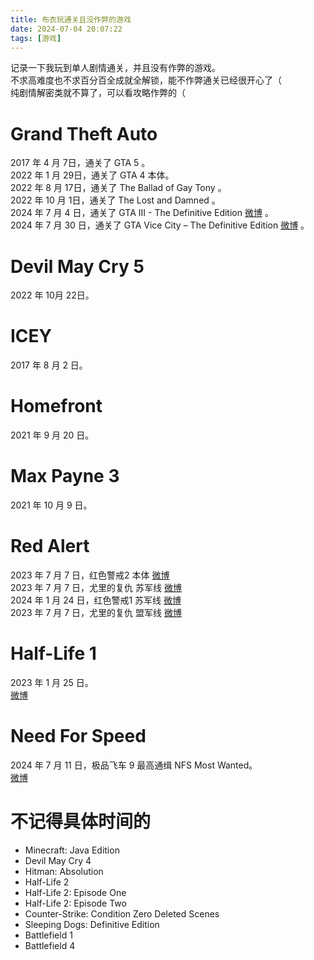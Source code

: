 ```yaml
---
title: 布衣玩通关且没作弊的游戏
date: 2024-07-04 20:07:22
tags: [游戏]
---
```


记录一下我玩到单人剧情通关，并且没有作弊的游戏。   
不求高难度也不求百分百全成就全解锁，能不作弊通关已经很开心了（    
纯剧情解密类就不算了，可以看攻略作弊的（   

# Grand Theft Auto 
2017 年 4 月 7日，通关了 GTA 5 。   
2022 年 1 月 29日，通关了 GTA 4 本体。   
2022 年 8 月 17日，通关了 The Ballad of Gay Tony 。   
2022 年 10 月 1日，通关了 The Lost and Damned 。   
2024 年 7 月 4 日，通关了 GTA III - The Definitive Edition [微博](https://m.weibo.cn/status/Om1RkzUwy) 。    
2024 年 7 月 30 日，通关了 GTA Vice City – The Definitive Edition [微博](https://m.weibo.cn/status/OpYfvxpV0)  。    

# Devil May Cry 5
2022 年 10月 22日。   

# ICEY
2017 年 8 月 2 日。   

# Homefront
2021 年 9 月 20 日。  

# Max Payne 3
2021 年 10 月 9 日。   

# Red Alert
2023 年 7 月 7 日，红色警戒2 本体 [微博](https://m.weibo.cn/status/N8M945xzX)    
2023 年 7 月 7 日，尤里的复仇 苏军线 [微博](https://m.weibo.cn/status/N9yHy2Qn7)   
2024 年 1 月 24 日，红色警戒1 苏军线  [微博](https://m.weibo.cn/status/NDlcGjaYP)   
2023 年 7 月 7 日，尤里的复仇 盟军线 [微博](https://m.weibo.cn/status/OrdHv3p2N)   

# Half-Life 1
2023 年 1 月 25 日。  
[微博](https://m.weibo.cn/status/MpXEugiJj)   

# Need For Speed
2024 年 7 月 11 日，极品飞车 9 最高通缉 NFS Most Wanted。   
[微博](https://m.weibo.cn/status/On4zlaVrf)   

# 不记得具体时间的
- Minecraft: Java Edition  
- Devil May Cry 4   
- Hitman: Absolution
- Half-Life 2 
- Half-Life 2: Episode One   
- Half-Life 2: Episode Two  
- Counter-Strike: Condition Zero Deleted Scenes
- Sleeping Dogs: Definitive Edition
- Battlefield 1 
- Battlefield 4
